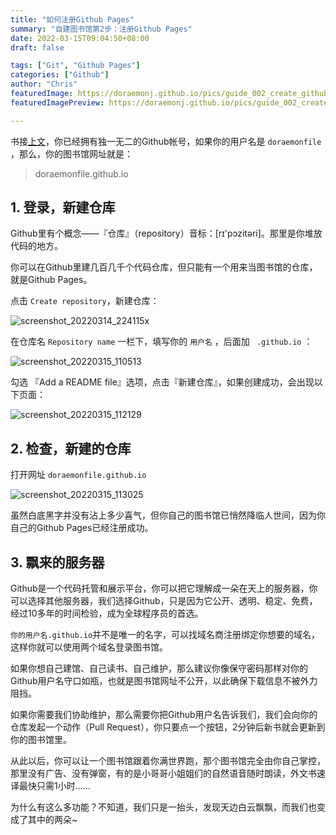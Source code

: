 ```yaml
---
title: "如何注册Github Pages"
summary: "自建图书馆第2步：注册Github Pages"
date: 2022-03-15T09:04:50+08:00
draft: false

tags: ["Git", "Github Pages"]
categories: ["Github"]
author: "Chris"
featuredImage: https://doraemonj.github.io/pics/guide_002_create_github_pages.png
featuredImagePreview: https://doraemonj.github.io/pics/guide_002_create_github_pages.png

---
```


书接[上文](https://doraemonj.github.io/guide/create_github_account/)，你已经拥有独一无二的Github帐号，如果你的用户名是 `doraemonfile` ，那么，你的图书馆网址就是：

> doraemonfile.github.io

## 1. 登录，新建仓库

Github里有个概念——『仓库』（repository）音标：[rɪ'pɔzitəri]。那里是你堆放代码的地方。

你可以在Github里建几百几千个代码仓库，但只能有一个用来当图书馆的仓库，就是Github Pages。

点击 `Create repository`，新建仓库：

![screenshot_20220314_224115x](https://doraemonj.github.io/pics/screenshot_20220314_224115x.png)

在仓库名 `Repository name` 一栏下，填写你的 `用户名` ，后面加 ` .github.io` ：

![screenshot_20220315_110513](https://doraemonj.github.io/pics/screenshot_20220315_110513.png)

勾选 『Add a README file』选项，点击『新建仓库』，如果创建成功，会出现以下页面：

![screenshot_20220315_112129](https://doraemonj.github.io/pics/screenshot_20220315_112129.png)

## 2. 检查，新建的仓库

打开网址 `doraemonfile.github.io`

![screenshot_20220315_113025](https://doraemonj.github.io/pics/screenshot_20220315_113025.png)

虽然白底黑字并没有沾上多少喜气，但你自己的图书馆已悄然降临人世间，因为你自己的Github Pages已经注册成功。

## 3. 飘来的服务器

Github是一个代码托管和展示平台，你可以把它理解成一朵在天上的服务器，你可以选择其他服务器，我们选择Github，只是因为它公开、透明、稳定、免费，经过10多年的时间检验，成为全球程序员的首选。

`你的用户名.github.io`并不是唯一的名字，可以找域名商注册绑定你想要的域名，这样你就可以使用两个域名登录图书馆。

如果你想自己建馆、自己读书、自己维护，那么建议你像保守密码那样对你的Github用户名守口如瓶，也就是图书馆网址不公开，以此确保下载信息不被外力阻挡。

如果你需要我们协助维护，那么需要你把Github用户名告诉我们，我们会向你的仓库发起一个动作（Pull Request），你只要点一个按钮，2分钟后新书就会更新到你的图书馆里。

从此以后，你可以让一个图书馆跟着你满世界跑，那个图书馆完全由你自己掌控，那里没有广告、没有弹窗，有的是小哥哥小姐姐们的自然语音随时朗读，外文书速译最快只需1小时……

为什么有这么多功能？不知道，我们只是一抬头，发现天边白云飘飘，而我们也变成了其中的两朵~
